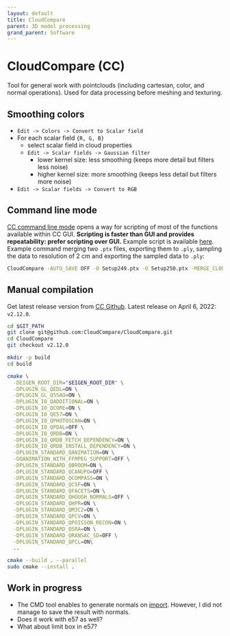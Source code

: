 ```yaml
---
layout: default
title: CloudCompare
parent: 3D model processing
grand_parent: Software
---
```


# CloudCompare (CC)

Tool for general work with pointclouds (including cartesian, color, and normal operations).
Used for data processing before meshing and texturing.

## Smoothing colors
- `Edit -> Colors -> Convert to Scalar field`
- For each scalar field `{R, G, B}`
  - select scalar field in cloud properties
  - `Edit -> Scalar fields -> Gaussian filter`
    - lower kernel size: less smoothing (keeps more detail but filters less noise)
    - higher kernel size: more smoothing (keeps less detail but filters more noise)
- `Edit -> Scalar fields -> Convert to RGB`

## Command line mode
[CC command line mode](https://www.cloudcompare.org/doc/wiki/index.php?title=Command_line_mode) opens a way for scripting of most of the functions available within CC GUI.
**Scripting is faster than GUI and provides repeatability: prefer scripting over GUI.**
Example script is available [here](https://mrs.felk.cvut.cz/gitlab/NAKI/naki_postprocessing/blob/master/scripts/pointclouds/processPtxFiles.sh).
Example command merging two `.ptx` files, exporting them to `.ply`, sampling the data to resolution of 2 cm and exporting the sampled data to `.ply`:
```bash
CloudCompare -AUTO_SAVE OFF -O Setup249.ptx -O Setup250.ptx -MERGE_CLOUDS -C_EXPORT_FMT PLY -SAVE_CLOUDS FILE "merge_raw.ply" -SS SPATIAL 0.02 -SAVE_CLOUDS FILE "merge_raw_sampled_2cm.ply"
```

## Manual compilation
Get latest release version from [CC Github](https://github.com/CloudCompare/CloudCompare/releases).
Latest release on April 6, 2022: `v2.12.0`.

```bash
cd $GIT_PATH
git clone git@github.com:CloudCompare/CloudCompare.git
cd CloudCompare
git checkout v2.12.0

mkdir -p build
cd build

cmake \
  -DEIGEN_ROOT_DIR="$EIGEN_ROOT_DIR" \
  -DPLUGIN_GL_QEDL=ON \
  -DPLUGIN_GL_QSSAO=ON \
  -DPLUGIN_IO_QADDITIONAL=ON \
  -DPLUGIN_IO_QCORE=ON \
  -DPLUGIN_IO_QE57=ON \
  -DPLUGIN_IO_QPHOTOSCAN=ON \
  -DPLUGIN_IO_QPDAL=OFF \
  -DPLUGIN_IO_QRDB=ON \
  -DPLUGIN_IO_QRDB_FETCH_DEPENDENCY=ON \
  -DPLUGIN_IO_QRDB_INSTALL_DEPENDENCY=ON \
  -DPLUGIN_STANDARD_QANIMATION=ON \
  -DQANIMATION_WITH_FFMPEG_SUPPORT=OFF \
  -DPLUGIN_STANDARD_QBROOM=ON \
  -DPLUGIN_STANDARD_QCANUPO=OFF \
  -DPLUGIN_STANDARD_QCOMPASS=ON \
  -DPLUGIN_STANDARD_QCSF=ON \
  -DPLUGIN_STANDARD_QFACETS=ON \
  -DPLUGIN_STANDARD_QHOUGH_NORMALS=OFF \
  -DPLUGIN_STANDARD_QHPR=ON \
  -DPLUGIN_STANDARD_QM3C2=ON \
  -DPLUGIN_STANDARD_QPCV=ON \
  -DPLUGIN_STANDARD_QPOISSON_RECON=ON \
  -DPLUGIN_STANDARD_QSRA=ON \
  -DPLUGIN_STANDARD_QRANSAC_SD=OFF \
  -DPLUGIN_STANDARD_QPCL=ON\
  ..

cmake --build . --parallel
sudo cmake --install .
```

## Work in progress

- The CMD tool enables to generate normals on [import](https://www.cloudcompare.org/doc/wiki/index.php?title=Command_line_mode#.28Mesh.29_format_conversion). However, I did not manage to save the result with normals.
- Does it work with e57 as well?
- What about limit box in e57?
